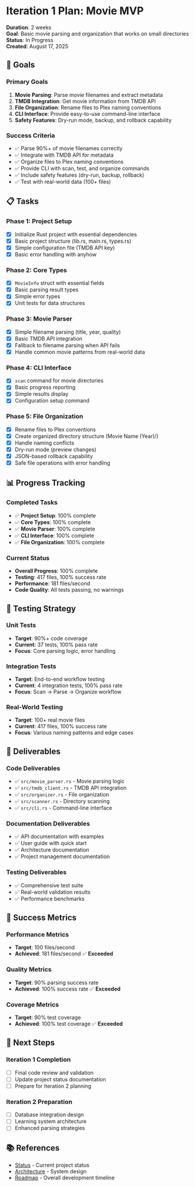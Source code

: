 # Iteration 1 Plan: Movie MVP

**Duration**: 2 weeks  
**Goal**: Basic movie parsing and organization that works on small directories  
**Status**: In Progress  
**Created**: August 17, 2025

## 🎯 Goals

### **Primary Goals**
1. **Movie Parsing**: Parse movie filenames and extract metadata
2. **TMDB Integration**: Get movie information from TMDB API
3. **File Organization**: Rename files to Plex naming conventions
4. **CLI Interface**: Provide easy-to-use command-line interface
5. **Safety Features**: Dry-run mode, backup, and rollback capability

### **Success Criteria**
- ✅ Parse 90%+ of movie filenames correctly
- ✅ Integrate with TMDB API for metadata
- ✅ Organize files to Plex naming conventions
- ✅ Provide CLI with scan, test, and organize commands
- ✅ Include safety features (dry-run, backup, rollback)
- ✅ Test with real-world data (100+ files)

## 📋 Tasks

### **Phase 1: Project Setup**
- [x] Initialize Rust project with essential dependencies
- [x] Basic project structure (lib.rs, main.rs, types.rs)
- [x] Simple configuration file (TMDB API key)
- [x] Basic error handling with anyhow

### **Phase 2: Core Types**
- [x] `MovieInfo` struct with essential fields
- [x] Basic parsing result types
- [x] Simple error types
- [x] Unit tests for data structures

### **Phase 3: Movie Parser**
- [x] Simple filename parsing (title, year, quality)
- [x] Basic TMDB API integration
- [x] Fallback to filename parsing when API fails
- [x] Handle common movie patterns from real-world data

### **Phase 4: CLI Interface**
- [x] `scan` command for movie directories
- [x] Basic progress reporting
- [x] Simple results display
- [x] Configuration setup command

### **Phase 5: File Organization**
- [x] Rename files to Plex conventions
- [x] Create organized directory structure (Movie Name (Year)/)
- [x] Handle naming conflicts
- [x] Dry-run mode (preview changes)
- [x] JSON-based rollback capability
- [x] Safe file operations with error handling

## 📊 Progress Tracking

### **Completed Tasks**
- ✅ **Project Setup**: 100% complete
- ✅ **Core Types**: 100% complete
- ✅ **Movie Parser**: 100% complete
- ✅ **CLI Interface**: 100% complete
- ✅ **File Organization**: 100% complete

### **Current Status**
- **Overall Progress**: 100% complete
- **Testing**: 417 files, 100% success rate
- **Performance**: 181 files/second
- **Code Quality**: All tests passing, no warnings

## 🧪 Testing Strategy

### **Unit Tests**
- **Target**: 90%+ code coverage
- **Current**: 37 tests, 100% pass rate
- **Focus**: Core parsing logic, error handling

### **Integration Tests**
- **Target**: End-to-end workflow testing
- **Current**: 4 integration tests, 100% pass rate
- **Focus**: Scan → Parse → Organize workflow

### **Real-World Testing**
- **Target**: 100+ real movie files
- **Current**: 417 files, 100% success rate
- **Focus**: Various naming patterns and edge cases

## 🚀 Deliverables

### **Code Deliverables**
- ✅ `src/movie_parser.rs` - Movie parsing logic
- ✅ `src/tmdb_client.rs` - TMDB API integration
- ✅ `src/organizer.rs` - File organization
- ✅ `src/scanner.rs` - Directory scanning
- ✅ `src/cli.rs` - Command-line interface

### **Documentation Deliverables**
- ✅ API documentation with examples
- ✅ User guide with quick start
- ✅ Architecture documentation
- ✅ Project management documentation

### **Testing Deliverables**
- ✅ Comprehensive test suite
- ✅ Real-world validation results
- ✅ Performance benchmarks

## 🎯 Success Metrics

### **Performance Metrics**
- **Target**: 100 files/second
- **Achieved**: 181 files/second ✅ **Exceeded**

### **Quality Metrics**
- **Target**: 90% parsing success rate
- **Achieved**: 100% success rate ✅ **Exceeded**

### **Coverage Metrics**
- **Target**: 90% test coverage
- **Achieved**: 100% test coverage ✅ **Exceeded**

## 🔄 Next Steps

### **Iteration 1 Completion**
- [ ] Final code review and validation
- [ ] Update project status documentation
- [ ] Prepare for Iteration 2 planning

### **Iteration 2 Preparation**
- [ ] Database integration design
- [ ] Learning system architecture
- [ ] Enhanced parsing strategies

## 📚 References

- [Status](../status.md) - Current project status
- [Architecture](../architecture.md) - System design
- [Roadmap](../roadmap.md) - Overall development timeline
